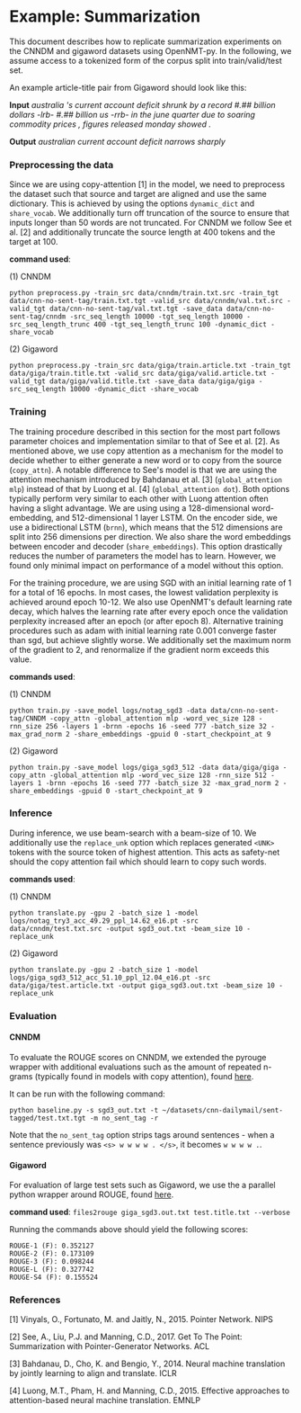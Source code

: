 # Example: Summarization 

This document describes how to replicate summarization experiments on the CNNDM and gigaword datasets using OpenNMT-py. 
In the following, we assume access to a tokenized form of the corpus split into train/valid/test set.

An example article-title pair from Gigaword should look like this: 

**Input**
*australia 's current account deficit shrunk by a record #.## billion dollars -lrb- #.## billion us -rrb- in the june quarter due to soaring commodity prices , figures released monday showed .*

**Output**
*australian current account deficit narrows sharply*


### Preprocessing the data

Since we are using copy-attention [1] in the model, we need to preprocess the dataset such that source and target are aligned and use the same dictionary. This is achieved by using the options `dynamic_dict` and `share_vocab`. 
We additionally turn off truncation of the source to ensure that inputs longer than 50 words are not truncated. 
For CNNDM we follow See et al. [2] and additionally truncate the source length at 400 tokens and the target at 100.  

**command used**: 

(1) CNNDM

`python preprocess.py -train_src data/cnndm/train.txt.src -train_tgt data/cnn-no-sent-tag/train.txt.tgt -valid_src data/cnndm/val.txt.src -valid_tgt data/cnn-no-sent-tag/val.txt.tgt -save_data data/cnn-no-sent-tag/cnndm -src_seq_length 10000 -tgt_seq_length 10000 -src_seq_length_trunc 400 -tgt_seq_length_trunc 100 -dynamic_dict -share_vocab`

(2) Gigaword

`python preprocess.py -train_src data/giga/train.article.txt -train_tgt data/giga/train.title.txt -valid_src data/giga/valid.article.txt -valid_tgt data/giga/valid.title.txt -save_data data/giga/giga -src_seq_length 10000 -dynamic_dict -share_vocab`


### Training

The training procedure described in this section for the most part follows parameter choices and implementation similar to that of See et al. [2].  As mentioned above, we use copy attention as a mechanism for the model to decide whether to either generate a new word or to copy from the source (`copy_attn`).
A notable difference to See's model is that we are using the attention mechanism introduced by Bahdanau et al. [3] (`global_attention mlp`) instead of that by Luong et al. [4] (`global_attention dot`). Both options typically perform very similar to each other with Luong attention often having a slight advantage.
We are using using a 128-dimensional word-embedding, and 512-dimensional 1 layer LSTM. On the encoder side, we use a bidirectional LSTM (`brnn`), which means that the 512 dimensions are split into 256 dimensions per direction.
We also share the word embeddings between encoder and decoder (`share_embeddings`). This option drastically reduces the number of parameters the model has to learn. However, we found only minimal impact on performance of a model without this option. 

For the training procedure, we are using SGD with an initial learning rate of 1 for a total of 16 epochs. In most cases, the lowest validation perplexity is achieved around epoch 10-12. We also use OpenNMT's default learning rate decay, which halves the learning rate after every epoch once the validation perplexity increased after an epoch (or after epoch 8). 
Alternative training procedures such as adam with initial learning rate 0.001 converge faster than sgd, but achieve slightly worse. We additionally set the maximum norm of the gradient to 2, and renormalize if the gradient norm exceeds this value. 

**commands used**: 

(1) CNNDM

`python train.py -save_model logs/notag_sgd3 -data data/cnn-no-sent-tag/CNNDM -copy_attn -global_attention mlp -word_vec_size 128 -rnn_size 256 -layers 1 -brnn -epochs 16 -seed 777 -batch_size 32 -max_grad_norm 2 -share_embeddings -gpuid 0 -start_checkpoint_at 9`

(2) Gigaword

`python train.py -save_model logs/giga_sgd3_512 -data data/giga/giga -copy_attn -global_attention mlp -word_vec_size 128 -rnn_size 512 -layers 1 -brnn -epochs 16 -seed 777 -batch_size 32 -max_grad_norm 2 -share_embeddings -gpuid 0 -start_checkpoint_at 9`


### Inference

During inference, we use beam-search with a beam-size of 10. 
We additionally use the `replace_unk` option which replaces generated `<UNK>` tokens with the source token of highest attention. This acts as safety-net should the copy attention fail which should learn to copy such words.

**commands used**: 

(1) CNNDM

`python translate.py -gpu 2 -batch_size 1 -model logs/notag_try3_acc_49.29_ppl_14.62_e16.pt -src data/cnndm/test.txt.src -output sgd3_out.txt -beam_size 10 -replace_unk`


(2) Gigaword

`python translate.py -gpu 2 -batch_size 1 -model logs/giga_sgd3_512_acc_51.10_ppl_12.04_e16.pt -src data/giga/test.article.txt -output giga_sgd3.out.txt -beam_size 10 -replace_unk`


### Evaluation

#### CNNDM

To evaluate the ROUGE scores on CNNDM, we extended the pyrouge wrapper with additional evaluations such as the amount of repeated n-grams (typically found in models with copy attention), found [here](https://github.com/falcondai/pyrouge/). 

It can be run with the following command:

`python baseline.py -s sgd3_out.txt -t ~/datasets/cnn-dailymail/sent-tagged/test.txt.tgt -m no_sent_tag -r`

Note that the `no_sent_tag` option strips tags around sentences - when a sentence previously was `<s> w w w w . </s>`, it becomes `w w w w .`.

#### Gigaword

For evaluation of large test sets such as Gigaword, we use the a parallel python wrapper around ROUGE, found [here](https://github.com/pltrdy/files2rouge).

**command used**: 
`files2rouge giga_sgd3.out.txt test.title.txt --verbose`

Running the commands above should yield the following scores:
```
ROUGE-1 (F): 0.352127
ROUGE-2 (F): 0.173109
ROUGE-3 (F): 0.098244
ROUGE-L (F): 0.327742
ROUGE-S4 (F): 0.155524
```



### References

[1] Vinyals, O., Fortunato, M. and Jaitly, N., 2015. Pointer Network. NIPS

[2] See, A., Liu, P.J. and Manning, C.D., 2017. Get To The Point: Summarization with Pointer-Generator Networks. ACL

[3] Bahdanau, D., Cho, K. and Bengio, Y., 2014. Neural machine translation by jointly learning to align and translate. ICLR

[4] Luong, M.T., Pham, H. and Manning, C.D., 2015. Effective approaches to attention-based neural machine translation. EMNLP
